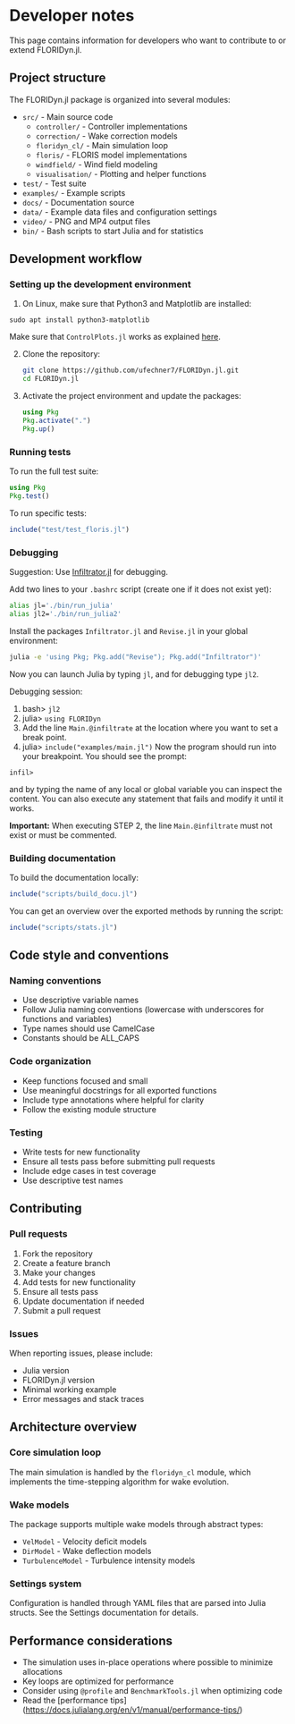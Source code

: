 # Developer notes

This page contains information for developers who want to contribute to or extend FLORIDyn.jl.

## Project structure

The FLORIDyn.jl package is organized into several modules:

- `src/` - Main source code
  - `controller/`    - Controller implementations
  - `correction/`    - Wake correction models
  - `floridyn_cl/`   - Main simulation loop
  - `floris/`        - FLORIS model implementations
  - `windfield/`     - Wind field modeling
  - `visualisation/` - Plotting and helper functions
- `test/` - Test suite
- `examples/` - Example scripts
- `docs/`  - Documentation source
- `data/`  - Example data files and configuration settings
- `video/` - PNG and MP4 output files
- `bin/`   - Bash scripts to start Julia and for statistics

## Development workflow

### Setting up the development environment

1. On Linux, make sure that Python3 and Matplotlib are installed:
```
sudo apt install python3-matplotlib
```
 
Make sure that `ControlPlots.jl` works as explained [here](https://github.com/aenarete/ControlPlots.jl?tab=readme-ov-file#installation).

2. Clone the repository:
   ```bash
   git clone https://github.com/ufechner7/FLORIDyn.jl.git
   cd FLORIDyn.jl
   ```

3. Activate the project environment and update the packages:
   ```julia
   using Pkg
   Pkg.activate(".")
   Pkg.up()
   ```

### Running tests

To run the full test suite:
```julia
using Pkg
Pkg.test()
```

To run specific tests:
```julia
include("test/test_floris.jl")
```

### Debugging
Suggestion: Use [Infiltrator.jl](https://github.com/JuliaDebug/Infiltrator.jl) for debugging.

Add two lines to your `.bashrc` script (create one if it does not exist yet):
```bash
alias jl='./bin/run_julia'
alias jl2='./bin/run_julia2'
```
Install the packages `Infiltrator.jl` and `Revise.jl` in your global environment:
```bash
julia -e 'using Pkg; Pkg.add("Revise"); Pkg.add("Infiltrator")'
```
Now you can launch Julia by typing `jl`, and for debugging type `jl2`.

Debugging session:
1. bash> `jl2`
2. julia> `using FLORIDyn`
3. Add the line `Main.@infiltrate` at the location where you want to set a break point.
4. julia> `include("examples/main.jl")`
Now the program should run into your breakpoint. You should see the prompt:
```
infil> 
```
and by typing the name of any local or global variable you can inspect the content.
You can also execute any statement that fails and modify it until it works.

**Important:** When executing STEP 2, the line `Main.@infiltrate` must not exist
or must be commented.

### Building documentation

To build the documentation locally:
```julia
include("scripts/build_docu.jl")
```
You can get an overview over the exported methods by running the script:
```julia
include("scripts/stats.jl")
```

## Code style and conventions

### Naming conventions
- Use descriptive variable names
- Follow Julia naming conventions (lowercase with underscores for functions and variables)
- Type names should use CamelCase
- Constants should be ALL_CAPS

### Code organization
- Keep functions focused and small
- Use meaningful docstrings for all exported functions
- Include type annotations where helpful for clarity
- Follow the existing module structure

### Testing
- Write tests for new functionality
- Ensure all tests pass before submitting pull requests
- Include edge cases in test coverage
- Use descriptive test names

## Contributing

### Pull requests
1. Fork the repository
2. Create a feature branch
3. Make your changes
4. Add tests for new functionality
5. Ensure all tests pass
6. Update documentation if needed
7. Submit a pull request

### Issues
When reporting issues, please include:
- Julia version
- FLORIDyn.jl version
- Minimal working example
- Error messages and stack traces

## Architecture overview

### Core simulation loop
The main simulation is handled by the `floridyn_cl` module, which implements the time-stepping algorithm for wake evolution.

### Wake models
The package supports multiple wake models through abstract types:
- `VelModel` - Velocity deficit models
- `DirModel` - Wake deflection models
- `TurbulenceModel` - Turbulence intensity models

### Settings system
Configuration is handled through YAML files that are parsed into Julia structs. See the Settings documentation for details.

## Performance considerations
- The simulation uses in-place operations where possible to minimize allocations
- Key loops are optimized for performance
- Consider using `@profile` and `BenchmarkTools.jl` when optimizing code
- Read the [performance tips] (https://docs.julialang.org/en/v1/manual/performance-tips/)
